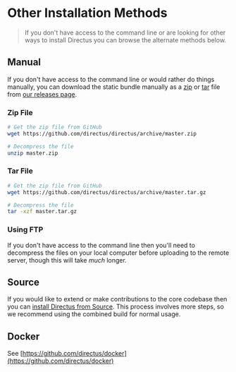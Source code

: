 # Other Installation Methods

> If you don't have access to the command line or are looking for other ways to install Directus you can browse the alternate methods below.

## Manual

If you don't have access to the command line or would rather do things manually, you can download the static bundle manually as a [zip](https://github.com/directus/directus/archive/master.zip) or [tar](https://github.com/directus/directus/archive/master.tar.gz) file from [our releases page](https://github.com/directus/directus/releases).

### Zip File

```bash
# Get the zip file from GitHub
wget https://github.com/directus/directus/archive/master.zip

# Decompress the file
unzip master.zip
```

### Tar File

```bash
# Get the zip file from GitHub
wget https://github.com/directus/directus/archive/master.tar.gz

# Decompress the file
tar -xzf master.tar.gz
```

### Using FTP

If you don't have access to the command line then you'll need to decompress the files on your local computer before uploading to the remote server, though this will take _much_ longer.

## Source

If you would like to extend or make contributions to the core codebase then you can [install Directus from Source](/advanced/source.md). This process involves more steps, so we recommend using the combined build for normal usage.

## Docker

See [https://github.com/directus/docker](https://github.com/directus/docker)
